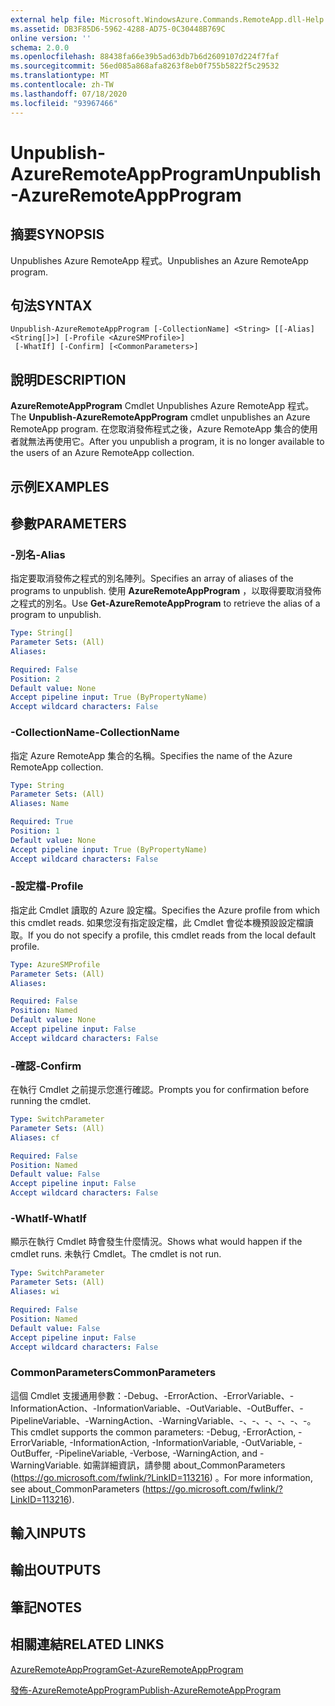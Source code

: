```yaml
---
external help file: Microsoft.WindowsAzure.Commands.RemoteApp.dll-Help.xml
ms.assetid: DB3F85D6-5962-4288-AD75-0C30448B769C
online version: ''
schema: 2.0.0
ms.openlocfilehash: 88438fa66e39b5ad63db7b6d2609107d224f7faf
ms.sourcegitcommit: 56ed085a868afa8263f8eb0f755b5822f5c29532
ms.translationtype: MT
ms.contentlocale: zh-TW
ms.lasthandoff: 07/18/2020
ms.locfileid: "93967466"
---
```

# <span data-ttu-id="a1e3c-101">Unpublish-AzureRemoteAppProgram</span><span class="sxs-lookup"><span data-stu-id="a1e3c-101">Unpublish-AzureRemoteAppProgram</span></span>

## <span data-ttu-id="a1e3c-102">摘要</span><span class="sxs-lookup"><span data-stu-id="a1e3c-102">SYNOPSIS</span></span>
<span data-ttu-id="a1e3c-103">Unpublishes Azure RemoteApp 程式。</span><span class="sxs-lookup"><span data-stu-id="a1e3c-103">Unpublishes an Azure RemoteApp program.</span></span>

## <span data-ttu-id="a1e3c-104">句法</span><span class="sxs-lookup"><span data-stu-id="a1e3c-104">SYNTAX</span></span>

```
Unpublish-AzureRemoteAppProgram [-CollectionName] <String> [[-Alias] <String[]>] [-Profile <AzureSMProfile>]
 [-WhatIf] [-Confirm] [<CommonParameters>]
```

## <span data-ttu-id="a1e3c-105">說明</span><span class="sxs-lookup"><span data-stu-id="a1e3c-105">DESCRIPTION</span></span>
<span data-ttu-id="a1e3c-106">**AzureRemoteAppProgram** Cmdlet Unpublishes Azure RemoteApp 程式。</span><span class="sxs-lookup"><span data-stu-id="a1e3c-106">The **Unpublish-AzureRemoteAppProgram** cmdlet unpublishes an Azure RemoteApp program.</span></span>
<span data-ttu-id="a1e3c-107">在您取消發佈程式之後，Azure RemoteApp 集合的使用者就無法再使用它。</span><span class="sxs-lookup"><span data-stu-id="a1e3c-107">After you unpublish a program, it is no longer available to the users of an Azure RemoteApp collection.</span></span>

## <span data-ttu-id="a1e3c-108">示例</span><span class="sxs-lookup"><span data-stu-id="a1e3c-108">EXAMPLES</span></span>

## <span data-ttu-id="a1e3c-109">參數</span><span class="sxs-lookup"><span data-stu-id="a1e3c-109">PARAMETERS</span></span>

### <span data-ttu-id="a1e3c-110">-別名</span><span class="sxs-lookup"><span data-stu-id="a1e3c-110">-Alias</span></span>
<span data-ttu-id="a1e3c-111">指定要取消發佈之程式的別名陣列。</span><span class="sxs-lookup"><span data-stu-id="a1e3c-111">Specifies an array of aliases of the programs to unpublish.</span></span>
<span data-ttu-id="a1e3c-112">使用 **AzureRemoteAppProgram** ，以取得要取消發佈之程式的別名。</span><span class="sxs-lookup"><span data-stu-id="a1e3c-112">Use **Get-AzureRemoteAppProgram** to retrieve the alias of a program to unpublish.</span></span>

```yaml
Type: String[]
Parameter Sets: (All)
Aliases: 

Required: False
Position: 2
Default value: None
Accept pipeline input: True (ByPropertyName)
Accept wildcard characters: False
```

### <span data-ttu-id="a1e3c-113">-CollectionName</span><span class="sxs-lookup"><span data-stu-id="a1e3c-113">-CollectionName</span></span>
<span data-ttu-id="a1e3c-114">指定 Azure RemoteApp 集合的名稱。</span><span class="sxs-lookup"><span data-stu-id="a1e3c-114">Specifies the name of the Azure RemoteApp collection.</span></span>

```yaml
Type: String
Parameter Sets: (All)
Aliases: Name

Required: True
Position: 1
Default value: None
Accept pipeline input: True (ByPropertyName)
Accept wildcard characters: False
```

### <span data-ttu-id="a1e3c-115">-設定檔</span><span class="sxs-lookup"><span data-stu-id="a1e3c-115">-Profile</span></span>
<span data-ttu-id="a1e3c-116">指定此 Cmdlet 讀取的 Azure 設定檔。</span><span class="sxs-lookup"><span data-stu-id="a1e3c-116">Specifies the Azure profile from which this cmdlet reads.</span></span>
<span data-ttu-id="a1e3c-117">如果您沒有指定設定檔，此 Cmdlet 會從本機預設設定檔讀取。</span><span class="sxs-lookup"><span data-stu-id="a1e3c-117">If you do not specify a profile, this cmdlet reads from the local default profile.</span></span>

```yaml
Type: AzureSMProfile
Parameter Sets: (All)
Aliases: 

Required: False
Position: Named
Default value: None
Accept pipeline input: False
Accept wildcard characters: False
```

### <span data-ttu-id="a1e3c-118">-確認</span><span class="sxs-lookup"><span data-stu-id="a1e3c-118">-Confirm</span></span>
<span data-ttu-id="a1e3c-119">在執行 Cmdlet 之前提示您進行確認。</span><span class="sxs-lookup"><span data-stu-id="a1e3c-119">Prompts you for confirmation before running the cmdlet.</span></span>

```yaml
Type: SwitchParameter
Parameter Sets: (All)
Aliases: cf

Required: False
Position: Named
Default value: False
Accept pipeline input: False
Accept wildcard characters: False
```

### <span data-ttu-id="a1e3c-120">-WhatIf</span><span class="sxs-lookup"><span data-stu-id="a1e3c-120">-WhatIf</span></span>
<span data-ttu-id="a1e3c-121">顯示在執行 Cmdlet 時會發生什麼情況。</span><span class="sxs-lookup"><span data-stu-id="a1e3c-121">Shows what would happen if the cmdlet runs.</span></span>
<span data-ttu-id="a1e3c-122">未執行 Cmdlet。</span><span class="sxs-lookup"><span data-stu-id="a1e3c-122">The cmdlet is not run.</span></span>

```yaml
Type: SwitchParameter
Parameter Sets: (All)
Aliases: wi

Required: False
Position: Named
Default value: False
Accept pipeline input: False
Accept wildcard characters: False
```

### <span data-ttu-id="a1e3c-123">CommonParameters</span><span class="sxs-lookup"><span data-stu-id="a1e3c-123">CommonParameters</span></span>
<span data-ttu-id="a1e3c-124">這個 Cmdlet 支援通用參數：-Debug、-ErrorAction、-ErrorVariable、-InformationAction、-InformationVariable、-OutVariable、-OutBuffer、-PipelineVariable、-WarningAction、-WarningVariable、-、-、-、-、-、-。</span><span class="sxs-lookup"><span data-stu-id="a1e3c-124">This cmdlet supports the common parameters: -Debug, -ErrorAction, -ErrorVariable, -InformationAction, -InformationVariable, -OutVariable, -OutBuffer, -PipelineVariable, -Verbose, -WarningAction, and -WarningVariable.</span></span> <span data-ttu-id="a1e3c-125">如需詳細資訊，請參閱 about_CommonParameters (https://go.microsoft.com/fwlink/?LinkID=113216) 。</span><span class="sxs-lookup"><span data-stu-id="a1e3c-125">For more information, see about_CommonParameters (https://go.microsoft.com/fwlink/?LinkID=113216).</span></span>

## <span data-ttu-id="a1e3c-126">輸入</span><span class="sxs-lookup"><span data-stu-id="a1e3c-126">INPUTS</span></span>

## <span data-ttu-id="a1e3c-127">輸出</span><span class="sxs-lookup"><span data-stu-id="a1e3c-127">OUTPUTS</span></span>

## <span data-ttu-id="a1e3c-128">筆記</span><span class="sxs-lookup"><span data-stu-id="a1e3c-128">NOTES</span></span>

## <span data-ttu-id="a1e3c-129">相關連結</span><span class="sxs-lookup"><span data-stu-id="a1e3c-129">RELATED LINKS</span></span>

[<span data-ttu-id="a1e3c-130">AzureRemoteAppProgram</span><span class="sxs-lookup"><span data-stu-id="a1e3c-130">Get-AzureRemoteAppProgram</span></span>](./Get-AzureRemoteAppProgram.md)

[<span data-ttu-id="a1e3c-131">發佈-AzureRemoteAppProgram</span><span class="sxs-lookup"><span data-stu-id="a1e3c-131">Publish-AzureRemoteAppProgram</span></span>](./Publish-AzureRemoteAppProgram.md)


